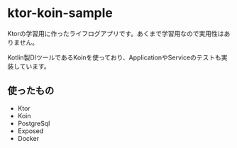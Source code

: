 # ktor-koin-sample

Ktorの学習用に作ったライフログアプリです。あくまで学習用なので実用性はありません。

Kotlin製DIツールであるKoinを使っており、ApplicationやServiceのテストも実装しています。

## 使ったもの

* Ktor
* Koin
* PostgreSql
* Exposed
* Docker
